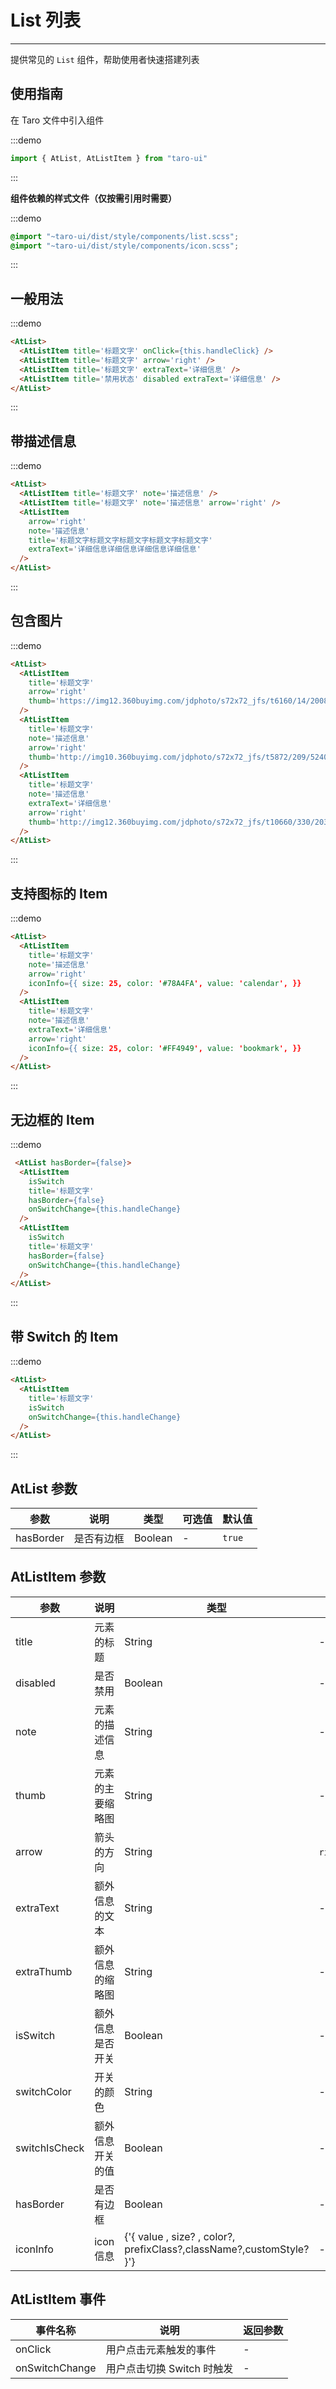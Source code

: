 # List 列表

---

提供常见的 `List` 组件，帮助使用者快速搭建列表

## 使用指南

在 Taro 文件中引入组件

:::demo
```js
import { AtList, AtListItem } from "taro-ui"
```
:::

**组件依赖的样式文件（仅按需引用时需要）**

:::demo
```scss
@import "~taro-ui/dist/style/components/list.scss";
@import "~taro-ui/dist/style/components/icon.scss";
```
:::

## 一般用法

:::demo

```html
<AtList>
  <AtListItem title='标题文字' onClick={this.handleClick} />
  <AtListItem title='标题文字' arrow='right' />
  <AtListItem title='标题文字' extraText='详细信息' />
  <AtListItem title='禁用状态' disabled extraText='详细信息' />
</AtList>
```

:::

## 带描述信息

:::demo

```html
<AtList>
  <AtListItem title='标题文字' note='描述信息' />
  <AtListItem title='标题文字' note='描述信息' arrow='right' />
  <AtListItem
    arrow='right'
    note='描述信息'
    title='标题文字标题文字标题文字标题文字标题文字'
    extraText='详细信息详细信息详细信息详细信息'
  />
</AtList>
```

:::

## 包含图片

:::demo

```html
<AtList>
  <AtListItem
    title='标题文字'
    arrow='right'
    thumb='https://img12.360buyimg.com/jdphoto/s72x72_jfs/t6160/14/2008729947/2754/7d512a86/595c3aeeNa89ddf71.png'
  />
  <AtListItem
    title='标题文字'
    note='描述信息'
    arrow='right'
    thumb='http://img10.360buyimg.com/jdphoto/s72x72_jfs/t5872/209/5240187906/2872/8fa98cd/595c3b2aN4155b931.png'
  />
  <AtListItem
    title='标题文字'
    note='描述信息'
    extraText='详细信息'
    arrow='right'
    thumb='http://img12.360buyimg.com/jdphoto/s72x72_jfs/t10660/330/203667368/1672/801735d7/59c85643N31e68303.png'
  />
</AtList>
```

:::

## 支持图标的 Item

:::demo

```html
<AtList>
  <AtListItem
    title='标题文字'
    note='描述信息'
    arrow='right'
    iconInfo={{ size: 25, color: '#78A4FA', value: 'calendar', }}
  />
  <AtListItem
    title='标题文字'
    note='描述信息'
    extraText='详细信息'
    arrow='right'
    iconInfo={{ size: 25, color: '#FF4949', value: 'bookmark', }}
  />
</AtList>
```

:::

## 无边框的 Item

:::demo

```html
 <AtList hasBorder={false}>
  <AtListItem
    isSwitch
    title='标题文字'
    hasBorder={false}
    onSwitchChange={this.handleChange}
  />
  <AtListItem
    isSwitch
    title='标题文字'
    hasBorder={false}
    onSwitchChange={this.handleChange}
  />
</AtList>
```

:::

## 带 Switch 的 Item

:::demo

```html
<AtList>
  <AtListItem
    title='标题文字'
    isSwitch
    onSwitchChange={this.handleChange}
  />
</AtList>
```

:::

## AtList 参数

| 参数      | 说明       | 类型    | 可选值 | 默认值 |
| --------- | ---------- | ------- | ------ | ------ |
| hasBorder | 是否有边框 | Boolean | -      | `true` |

## AtListItem 参数

| 参数          | 说明             | 类型                                                                 | 可选值                 | 默认值  |
| ------------- | ---------------- | -------------------------------------------------------------------- | ---------------------- | ------- |
| title         | 元素的标题       | String                                                               | -                      | -       |
| disabled      | 是否禁用         | Boolean                                                              | -                      | `false` |
| note          | 元素的描述信息   | String                                                               | -                      | -       |
| thumb         | 元素的主要缩略图 | String                                                               | -                      | -       |
| arrow         | 箭头的方向       | String                                                               | `right`,`top`,`bottom` | -       |
| extraText     | 额外信息的文本   | String                                                               | -                      | -       |
| extraThumb    | 额外信息的缩略图 | String                                                               | -                      | -       |
| isSwitch      | 额外信息是否开关 | Boolean                                                              | -                      | `false` |
| switchColor   | 开关的颜色       | String                                                               | -                      | `#6190E8` |
| switchIsCheck | 额外信息开关的值 | Boolean                                                              | -                      | `false` |
| hasBorder     | 是否有边框       | Boolean                                                              | -                      | `true`  |
| iconInfo      | icon 信息        | {'{ value , size? , color?, prefixClass?,className?,customStyle? }'} | -                      | `true`  |

## AtListItem 事件

| 事件名称       | 说明                       | 返回参数 |
| -------------- | -------------------------- | -------- |
| onClick        | 用户点击元素触发的事件     | -        |
| onSwitchChange | 用户点击切换 Switch 时触发 | -        |
